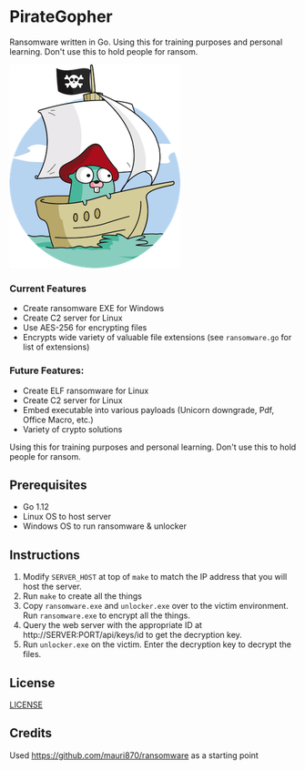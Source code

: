 # PirateGopher

Ransomware written in Go. Using this for training purposes and personal learning. Don't use this to
hold people for ransom.

![Pirate Gopher](gopher_pirate.png)

### Current Features

* Create ransomware EXE for Windows
* Create C2 server for Linux
* Use AES-256 for encrypting files
* Encrypts wide variety of valuable file extensions (see `ransomware.go` for list of extensions)

### Future Features:

* Create ELF ransomware for Linux
* Create C2 server for Linux
* Embed executable into various payloads (Unicorn downgrade, Pdf, Office Macro, etc.)
* Variety of crypto solutions

Using this for training purposes and personal learning. Don't use this to hold people for ransom.

## Prerequisites
* Go 1.12
* Linux OS to host server
* Windows OS to run ransomware & unlocker

## Instructions

1) Modify `SERVER_HOST` at top of `make` to match the IP address that you will host the server.
2) Run `make` to create all the things
3) Copy `ransomware.exe` and `unlocker.exe` over to the victim environment. Run `ransomware.exe` 
to encrypt all the things.
4) Query the web server with the appropriate ID at http://SERVER:PORT/api/keys/id to get the
decryption key.
5) Run `unlocker.exe` on the victim. Enter the decryption key to decrypt the files.

## License

[LICENSE](LICENSE)

## Credits

Used https://github.com/mauri870/ransomware as a starting point
